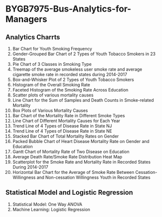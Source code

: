 # BYGB7975-Bus-Analytics-for-Managers
## Analytics Charrts 
1. Bar Chart for Youth Smoking Frequency 
2. Gender-Grouped Bar Chart of 2 Types of Youth Tobacco Smokers in 23 States
3. Pie Chart of 3 Classes in Smoking Type
4. Treemap of the average smokeless user smoke rate and average cigarette smoke rate in recorded states during 2014-2017 
5. Box-and-Whisker Plot of 2 Types of Youth Tobacco Smokers
6. Histogram of the Overall Smoking Rate 
7. Faceted Histogram of the Smoking Rate Across Education
8. Scatter plots of various mortality causes
9. Line Chart for the Sum of Samples and Death Counts in Smoke-related Mortality 
10. Box Plots of Various Mortality Causes
11.	Bar Chart of the Mortality Rate in Different Smoke Types 
12. Line Chart of Different Mortality Causes for Each Year 
13. Trend Line of 4 Types of Disease Rate in State NJ 
14. Trend Line of 4 Types of Disease Rate in State NE
15. Stacked Bar Chart of Total Mortality Rates on Gender
16. Packed Bubble Chart of  Heart Disease Mortality Rate on Gender and Education
17. Gantt Chart of Mortality Rate of Two Disease on Education
18. Average Death Rate/Smoke Rate Distribution Heat Map 
19. Scatterplot for the Smoke Rate and Mortality Rate in Recorded States During 2014-2017 
20. Horizontal Bar Chart for the Average of Smoke Rate Between Cessation-Willingness and Non-cessation Willingness Youth in Recorded States 


## Statistical Model and Logistic Regression

1. Statistical Model: One Way ANOVA
2. Machine Learning: Logistic Regression
